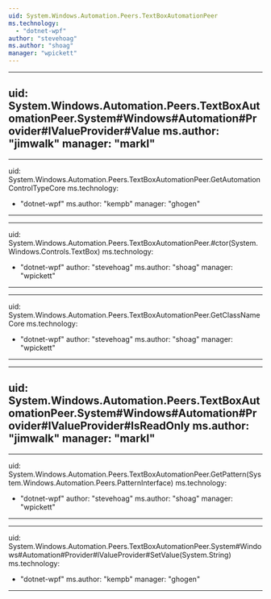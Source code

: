 ```yaml
---
uid: System.Windows.Automation.Peers.TextBoxAutomationPeer
ms.technology: 
  - "dotnet-wpf"
author: "stevehoag"
ms.author: "shoag"
manager: "wpickett"
---
```


---
uid: System.Windows.Automation.Peers.TextBoxAutomationPeer.System#Windows#Automation#Provider#IValueProvider#Value
ms.author: "jimwalk"
manager: "markl"
---

---
uid: System.Windows.Automation.Peers.TextBoxAutomationPeer.GetAutomationControlTypeCore
ms.technology: 
  - "dotnet-wpf"
ms.author: "kempb"
manager: "ghogen"
---

---
uid: System.Windows.Automation.Peers.TextBoxAutomationPeer.#ctor(System.Windows.Controls.TextBox)
ms.technology: 
  - "dotnet-wpf"
author: "stevehoag"
ms.author: "shoag"
manager: "wpickett"
---

---
uid: System.Windows.Automation.Peers.TextBoxAutomationPeer.GetClassNameCore
ms.technology: 
  - "dotnet-wpf"
author: "stevehoag"
ms.author: "shoag"
manager: "wpickett"
---

---
uid: System.Windows.Automation.Peers.TextBoxAutomationPeer.System#Windows#Automation#Provider#IValueProvider#IsReadOnly
ms.author: "jimwalk"
manager: "markl"
---

---
uid: System.Windows.Automation.Peers.TextBoxAutomationPeer.GetPattern(System.Windows.Automation.Peers.PatternInterface)
ms.technology: 
  - "dotnet-wpf"
author: "stevehoag"
ms.author: "shoag"
manager: "wpickett"
---

---
uid: System.Windows.Automation.Peers.TextBoxAutomationPeer.System#Windows#Automation#Provider#IValueProvider#SetValue(System.String)
ms.technology: 
  - "dotnet-wpf"
ms.author: "kempb"
manager: "ghogen"
---
